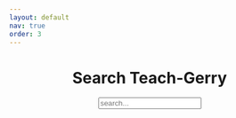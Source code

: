 ```yaml
---
layout: default
nav: true
order: 3
---
```


<center>

<h1>Search Teach-Gerry</h1>
<p></p>
</center>

<!-- Html Elements for Search -->
<div id="search-container">
    <center><input type="text" id="search-input" placeholder="search..."></center>
    <ul id="results-container"></ul>
</div>

<!-- Script pointing to search-script.js -->
<script src="src/search.js" type="text/javascript"></script>

<!-- Configuration -->
<script>
    SimpleJekyllSearch({
      searchInput: document.getElementById('search-input'),
      resultsContainer: document.getElementById('results-container'),
      searchResultTemplate: '<li><h3><a href="{url}">{title}: <span class="postdate">{authors} | {date}</span></a></h3></li>',
      json: 'search.json',
      limit: 15,
    })
</script>

